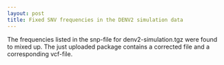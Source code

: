 ```yaml
---
layout: post
title: Fixed SNV frequencies in the DENV2 simulation data
---
```

The frequencies listed in the snp-file for denv2-simulation.tgz were found to
mixed up. The just uploaded package contains a corrected file and a
corresponding vcf-file.
